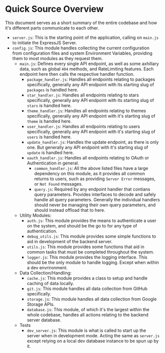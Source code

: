 # Quick Source Overview

This document serves as a short summary of the entire codebase and how it's different parts communicate to each other.

* `server.js`: This is the starting point of the application, calling on `main.js` to initiate the ExpressJS Server.
* `config.js`: This module handles collecting the current configuration from configuration files and system Environment Variables, providing them to most modules as they request them.
  * `main.js`: Defines every single API endpoint, as well as some axhillary data, such as global `404` methods, and RateLimiting features. Each endpoint here then calls the respective handler function.
    * `package_handler.js`: Handles all endpoints relating to packages specifically, generally any API endpoint with its starting slug of `packages` is handled here.
    * `star_handler.js`: Handles all endpoints relating to stars specifically, generally any API endpoint with its starting slug of `stars` is handled here.
    * `theme_handler.js`: Handles all endpoints relating to themes specifically, generally any API endpoint with it's starting slug of `theme` is handled here.
    * `user_handler.js`: Handles all endpoints relating to users specifically, generally any API endpoint with it's starting slug of `users` is handled here.
    * `update_handler.js`: Handles the update endpoint, as there is only one. But generally any API endpoint with it's starting slug of `update` is handled here.
    * `oauth_handler.js`: Handles all endpoints relating to OAuth or Authentication in general.
      * `common_handler.js`: All the above listed files have a large dependency on this module, as it provides all common returns to users, such as providing `Server Error` messages, or `Not Found` messages.
      * `query.js`: Required by any endpoint handler that contians query parameters. Provides interfaces to decode and safely handle all query parameters. Generally the individual handlers should never be managing their own query parameters, and should instead offload that to here.
  * Utility Modules:
    * `auth.js`: This module provides the means to authenticate a user on the system, and should be the go to for any type of authentication.
    * `debug_utils.js`: This module provides some simple functions to aid in development of the backend server.
    * `utils.js`: This module provides some functions that aid in common tasks that must be completed throughout the system.
    * `logger.js`: This module provides the logging interface. This should be the only module to handle logging. Except when within a dev envrironment.
  * Data Collection/Handling:
    * `cache.js`: This module provides a class to setup and handle caching of data locally.
    * `git.js`: This module handles all data collection from GitHub specifically.
    * `storage.js`: This module handles all data collection from Google Storage APIs.
    * `database.js`: This module, of which it's the largest within the whole codebase, handles all actions relating to the backend server database.
  * Tests
    * `dev_server.js`: This module is what is called to start up the server when in development mode. Acting the same as `server.js` except relying on a local dev database instance to be spun up by it.
